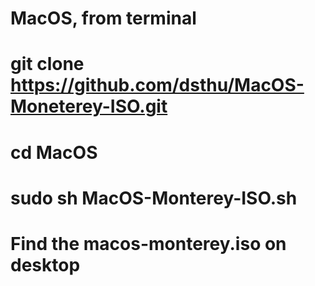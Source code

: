 # MacOS, from terminal
# git clone https://github.com/dsthu/MacOS-Moneterey-ISO.git
# cd MacOS
# sudo sh MacOS-Monterey-ISO.sh
# Find the macos-monterey.iso on desktop 
